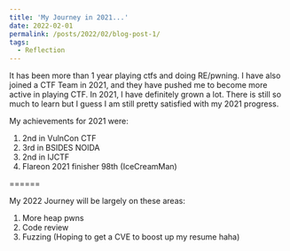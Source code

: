 ```yaml
---
title: 'My Journey in 2021...'
date: 2022-02-01
permalink: /posts/2022/02/blog-post-1/
tags:
  - Reflection
---
```


It has been more than 1 year playing ctfs and doing RE/pwning. I have also joined a CTF Team in 2021, and they have pushed me to become more active in playing CTF. In 2021, I have definitely grown a lot. There is still so much to learn but I guess I am still pretty satisfied with my 2021 progress.

My achievements for 2021 were:
1) 2nd in VulnCon CTF
2) 3rd in BSIDES NOIDA 
3) 2nd in IJCTF
4) Flareon 2021 finisher 98th (IceCreamMan)

======

My 2022 Journey will be largely on these areas: 
1) More heap pwns
2) Code review
3) Fuzzing (Hoping to get a CVE to boost up my resume haha) 


